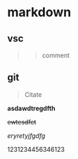 # markdown

## vsc
>>comment

## git

> Citate

**asdawdtregdfth**

~~ewtesdfet~~

*eryretyjfgdfg*


1231234456346123